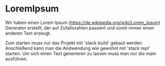 # LoremIpsum
Wir haben einen Lorem Ipsum (https://de.wikipedia.org/wiki/Lorem_ipsum) Generator erstellt, der auf Zufallszahlen passiert und somit immer einen anderen Text erzeugt.

Zum starten muss nur das Projekt mit 'stack build' gebaut werden. Anschleßend kann man die Andwendung wie gewohnt mit 'stack repl'
starten.
Um sich einen Text generieren zu lassen muss man nur die main ausführen.
